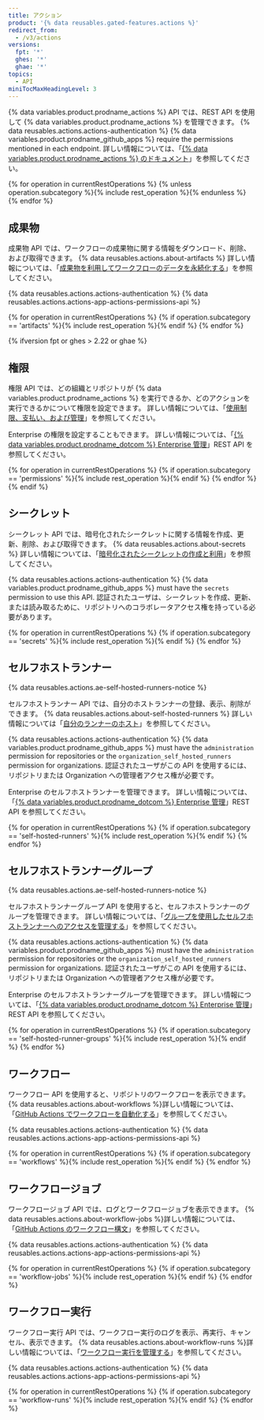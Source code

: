```yaml
---
title: アクション
product: '{% data reusables.gated-features.actions %}'
redirect_from:
  - /v3/actions
versions:
  fpt: '*'
  ghes: '*'
  ghae: '*'
topics:
  - API
miniTocMaxHeadingLevel: 3
---
```



{% data variables.product.prodname_actions %} API では、REST API を使用して {% data variables.product.prodname_actions %} を管理できます。 {% data reusables.actions.actions-authentication %} {% data variables.product.prodname_github_apps %} require the permissions mentioned in each endpoint. 詳しい情報については、「[{% data variables.product.prodname_actions %} のドキュメント](/actions)」を参照してください。

{% for operation in currentRestOperations %}
  {% unless operation.subcategory %}{% include rest_operation %}{% endunless %}
{% endfor %}

## 成果物

成果物 API では、ワークフローの成果物に関する情報をダウンロード、削除、および取得できます。 {% data reusables.actions.about-artifacts %} 詳しい情報については、「[成果物を利用してワークフローのデータを永続化する](/actions/automating-your-workflow-with-github-actions/persisting-workflow-data-using-artifacts)」を参照してください。

{% data reusables.actions.actions-authentication %} {% data reusables.actions.actions-app-actions-permissions-api %}

{% for operation in currentRestOperations %}
  {% if operation.subcategory == 'artifacts' %}{% include rest_operation %}{% endif %}
{% endfor %}

{% ifversion fpt or ghes > 2.22 or ghae %}
## 権限

権限 API では、どの組織とリポジトリが {% data variables.product.prodname_actions %} を実行できるか、どのアクションを実行できるかについて権限を設定できます。 詳しい情報については、「[使用制限、支払い、および管理](/actions/reference/usage-limits-billing-and-administration#disabling-or-limiting-github-actions-for-your-repository-or-organization)」を参照してください。

Enterprise の権限を設定することもできます。 詳しい情報については、「[{% data variables.product.prodname_dotcom %} Enterprise 管理](/rest/reference/enterprise-admin#github-actions)」REST API を参照してください。

{% for operation in currentRestOperations %}
  {% if operation.subcategory == 'permissions' %}{% include rest_operation %}{% endif %}
{% endfor %}
{% endif %}

## シークレット

シークレット API では、暗号化されたシークレットに関する情報を作成、更新、削除、および取得できます。 {% data reusables.actions.about-secrets %} 詳しい情報については、「[暗号化されたシークレットの作成と利用](/actions/automating-your-workflow-with-github-actions/creating-and-using-encrypted-secrets)」を参照してください。

{% data reusables.actions.actions-authentication %} {% data variables.product.prodname_github_apps %} must have the `secrets` permission to use this API. 認証されたユーザは、シークレットを作成、更新、または読み取るために、リポジトリへのコラボレータアクセス権を持っている必要があります。

{% for operation in currentRestOperations %}
  {% if operation.subcategory == 'secrets' %}{% include rest_operation %}{% endif %}
{% endfor %}

## セルフホストランナー

{% data reusables.actions.ae-self-hosted-runners-notice %}

セルフホストランナー API では、自分のホストランナーの登録、表示、削除ができます。 {% data reusables.actions.about-self-hosted-runners %} 詳しい情報については「[自分のランナーのホスト](/actions/hosting-your-own-runners)」を参照してください。

{% data reusables.actions.actions-authentication %} {% data variables.product.prodname_github_apps %} must have the `administration` permission for repositories or the `organization_self_hosted_runners` permission for organizations. 認証されたユーザがこの API を使用するには、リポジトリまたは Organization への管理者アクセス権が必要です。

Enterprise のセルフホストランナーを管理できます。 詳しい情報については、「[{% data variables.product.prodname_dotcom %} Enterprise 管理](/rest/reference/enterprise-admin#github-actions)」REST API を参照してください。

{% for operation in currentRestOperations %}
  {% if operation.subcategory == 'self-hosted-runners' %}{% include rest_operation %}{% endif %}
{% endfor %}

## セルフホストランナーグループ

{% data reusables.actions.ae-self-hosted-runners-notice %}

セルフホストランナーグループ API を使用すると、セルフホストランナーのグループを管理できます。 詳しい情報については、「[グループを使用したセルフホストランナーへのアクセスを管理する](/actions/hosting-your-own-runners/managing-access-to-self-hosted-runners-using-groups)」を参照してください。

{% data reusables.actions.actions-authentication %} {% data variables.product.prodname_github_apps %} must have the `administration` permission for repositories or the `organization_self_hosted_runners` permission for organizations. 認証されたユーザがこの API を使用するには、リポジトリまたは Organization への管理者アクセス権が必要です。

Enterprise のセルフホストランナーグループを管理できます。 詳しい情報については、「[{% data variables.product.prodname_dotcom %} Enterprise 管理](/rest/reference/enterprise-admin##github-actions)」REST API を参照してください。

{% for operation in currentRestOperations %}
  {% if operation.subcategory == 'self-hosted-runner-groups' %}{% include rest_operation %}{% endif %}
{% endfor %}

## ワークフロー

ワークフロー API を使用すると、リポジトリのワークフローを表示できます。 {% data reusables.actions.about-workflows %}詳しい情報については、「[GitHub Actions でワークフローを自動化する](/actions/automating-your-workflow-with-github-actions)」を参照してください。

{% data reusables.actions.actions-authentication %} {% data reusables.actions.actions-app-actions-permissions-api %}

{% for operation in currentRestOperations %}
  {% if operation.subcategory == 'workflows' %}{% include rest_operation %}{% endif %}
{% endfor %}

## ワークフロージョブ

ワークフロージョブ API では、ログとワークフロージョブを表示できます。 {% data reusables.actions.about-workflow-jobs %}詳しい情報については、「[GitHub Actions のワークフロー構文](/actions/automating-your-workflow-with-github-actions/workflow-syntax-for-github-actions)」を参照してください。

{% data reusables.actions.actions-authentication %} {% data reusables.actions.actions-app-actions-permissions-api %}

{% for operation in currentRestOperations %}
  {% if operation.subcategory == 'workflow-jobs' %}{% include rest_operation %}{% endif %}
{% endfor %}

## ワークフロー実行

ワークフロー実行 API では、ワークフロー実行のログを表示、再実行、キャンセル、表示できます。 {% data reusables.actions.about-workflow-runs %}詳しい情報については、「[ワークフロー実行を管理する](/actions/automating-your-workflow-with-github-actions/managing-a-workflow-run)」を参照してください。

{% data reusables.actions.actions-authentication %} {% data reusables.actions.actions-app-actions-permissions-api %}

{% for operation in currentRestOperations %}
  {% if operation.subcategory == 'workflow-runs' %}{% include rest_operation %}{% endif %}
{% endfor %}
